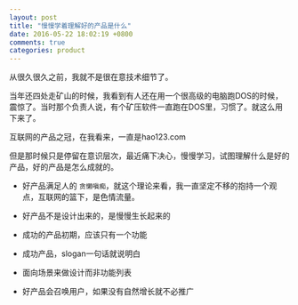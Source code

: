 ```yaml
---
layout: post
title: "慢慢学着理解好的产品是什么"
date: 2016-05-22 18:02:19 +0800
comments: true
categories: product
---
```


从很久很久之前，我就不是很在意技术细节了。

当年还四处走矿山的时候，我看到有人还在用一个很高级的电脑跑DOS的时候，震惊了。当时那个负责人说，有个矿压软件一直跑在DOS里，习惯了。就这么用下来了。

互联网的产品之冠，在我看来，一直是hao123.com

但是那时候只是停留在意识层次，最近痛下决心，慢慢学习，试图理解什么是好的产品，好的产品是怎么成就的。


* 好产品满足人的 `贪懒嗔痴`，就这个理论来看，我一直坚定不移的抱持一个观点，互联网的篮下，是色情流量。

* 好产品不是设计出来的，是慢慢生长起来的

* 成功的产品初期，应该只有一个功能

* 成功产品，slogan一句话就说明白

* 面向场景来做设计而非功能列表

* 好产品会召唤用户，如果没有自然增长就不必推广
